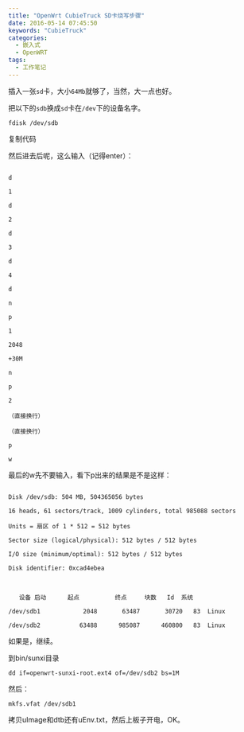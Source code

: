 ```yaml
---
title: "OpenWrt CubieTruck SD卡烧写步骤"
date: 2016-05-14 07:45:50
keywords: "CubieTruck"
categories:
  - 嵌入式
  - OpenWRT
tags:
  - 工作笔记
---
```


插入一张`sd`卡，大小`64Mb`就够了，当然，大一点也好。

把以下的`sdb`换成`sd`卡在`/dev`下的设备名字。

`fdisk /dev/sdb`

复制代码

然后进去后呢，这么输入（记得enter）：

```

d

1

d

2

d

3

d

4

d

n

p

1

2048

+30M

n

p

2

（直接换行）

（直接换行）

p

w

```

最后的w先不要输入，看下p出来的结果是不是这样：

```

Disk /dev/sdb: 504 MB, 504365056 bytes

16 heads, 61 sectors/track, 1009 cylinders, total 985088 sectors

Units = 扇区 of 1 * 512 = 512 bytes

Sector size (logical/physical): 512 bytes / 512 bytes

I/O size (minimum/optimal): 512 bytes / 512 bytes

Disk identifier: 0xcad4ebea



   设备 启动      起点          终点     块数   Id  系统

/dev/sdb1            2048       63487       30720   83  Linux

/dev/sdb2           63488      985087      460800   83  Linux

```

如果是，继续。

到bin/sunxi目录

`dd if=openwrt-sunxi-root.ext4 of=/dev/sdb2 bs=1M`

然后：

`mkfs.vfat /dev/sdb1`

拷贝uImage和dtb还有uEnv.txt，然后上板子开电，OK。

